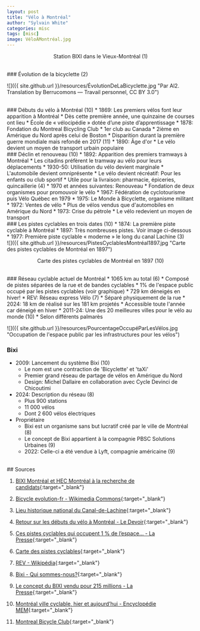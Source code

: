 ```yaml
---
layout: post
title: "Vélo à Montréal"
author: "Sylvain White"
categories: misc
tags: [misc]
image: VéloÀMontréal.jpg
---
```

<p style="text-align: center;">Station BIXI dans le Vieux-Montréal (1)</p>

<br/>
### Évolution de la bicyclette (2)

![]({{ site.github.url }}/resources/ÉvolutionDeLaBicyclette.jpg "Par Al2. Translation by Berrucomons — Travail personnel, CC BY 3.0")

<br/>
### Débuts du vélo à Montréal (10)
* 1869: Les premiers vélos font leur apparition à Montréal
	* Dès cette première année, une quinzaine de courses ont lieu
	* École de « vélocipédie » dotée d’une piste d’apprentissage
* 1878: Fondation du Montreal Bicycling Club
	* 1er club au Canada
	* 2ième en Amérique du Nord après celui de Boston
	* Disparition durant la première guerre mondiale mais refondé en 2017 (11)
* 1890: Âge d'or
	* Le vélo devient un moyen de transport urbain populaire

<br/>
### Déclin et renouveau (10)
* 1892: Apparition des premiers tramways à Montréal
	* Les citadins préfèrent le tramway au vélo pour leurs déplacements
* 1930-50: Utilisation du vélo devient marginale
	* L'automobile devient omniprésente 
	* Le vélo devient récréatif: Pour les enfants ou club sportif
	* Utile pour la livraison: pharmacie, épiceries, quincaillerie (4)
* 1970 et années suivantes: Renouveau
	* Fondation de deux organismes pour promouvoir le vélo
		* 1967: Fédération de cyclotourisme puis Vélo Québec en 1979 
		* 1975: Le Monde à Bicyclette, organisme militant
	* 1972: Ventes de vélo 
		* Plus de vélos vendus que d'automobiles en Amérique du Nord
	* 1973: Crise du pétrole
		* Le vélo redevient un moyen de transport		

<br/>
### Les pistes cyclables en trois dates (10)
* 1874: La première piste cyclable à Montréal
* 1897: Très nombreuses pistes. Voir image ci-dessous
* 1977: Première piste cyclable « moderne » le long du canal Lachine (3)

<br/>
![]({{ site.github.url }}/resources/PistesCyclablesMontréal1897.jpg "Carte des pistes cyclables de Montréal en 1897")
<p style="text-align: center;">Carte des pistes cyclables de Montréal en 1897 (10)</p>

<br/>
### Réseau cyclable actuel de Montréal
* 1065 km au total (6)
	* Composé de pistes séparées de la rue et de bandes cyclables
	* 1% de l'espace public occupé par les pistes cyclables (voir graphique)
	* 729 km déneigés en hiver!
* REV: Réseau express Vélo (7)
	* Séparé physiquement de la rue
	* 2024: 18 km de réalisé sur les 181 km projetés
	* Accessible toute l'année car déneigé en hiver
* 2011-24: Une des 20 meilleures villes pour le vélo au monde (10)
	* Selon différents palmarès

![]({{ site.github.url }}/resources/PourcentageOccupéParLesVélos.jpg "Occupation de l'espace public par les infrastructures pour les vélos")

### Bixi
* 2009: Lancement du système Bixi (10)
	* Le nom est une contraction de 'Bicyclette' et 'taXi'
	* Premier grand réseau de partage de vélos en Amérique du Nord
	* Design: Michel Dallaire en collaboration avec Cycle Devinci de Chicoutimi
* 2024: Description du réseau (8)
	* Plus 900 stations
	* 11 000 vélos
	* Dont 2 600 vélos électriques
* Propriétaire
	* Bixi est un organisme sans but lucratif créé par le ville de Montréal (8)
	* Le concept de Bixi appartient à la compagnie  PBSC Solutions Urbaines (9)
	* 2022: Celle-ci a été vendue à Lyft, compagnie américaine (9)

<br/>
## Sources

1. [BIXI Montréal et HEC Montréal à la recherche de candidats](https://www.quebeccirculaire.org/articles/h/bixi-montreal-et-hec-montreal-a-la-recherche-de-candidats.html){:target="_blank"}

2. [Bicycle evolution-fr - Wikimedia Commons](https://commons.wikimedia.org/w/index.php?curid=3187114){:target="_blank"}

3. [Lieu historique national du Canal-de-Lachine](https://parcs.canada.ca/lhn-nhs/qc/canallachine/activ/sentiers-trails){:target="_blank"}

4. [Retour sur les débuts du vélo à Montréal - Le Devoir](https://www.ledevoir.com/non-classe/521846/retour-sur-les-debuts-du-velo-a-montreal){:target="_blank"}

5. [Ces pistes cyclables qui occupent 1 % de l’espace… - La Presse](https://www.lapresse.ca/dialogue/chroniques/2023-10-18/un-graphique-qui-dit-tout/ces-pistes-cyclables-qui-occupent-1-de-l-espace.php){:target="_blank"}

6. [Carte des pistes cyclables](https://montreal.ca/services/carte-des-pistes-cyclables){:target="_blank"}

7. [REV - Wikipédia](https://fr.wikipedia.org/wiki/R%C3%A9seau_express_v%C3%A9lo_(Montr%C3%A9al)){:target="_blank"}

8. [Bixi - Qui sommes-nous?](https://bixi.com/fr/qui-sommes-nous/){:target="_blank"}

9. [Le concept du BIXI vendu pour 215 millions - La Presse](https://www.lapresse.ca/affaires/entreprises/2022-09-20/le-concept-du-bixi-vendu-pour-215-millions.php){:target="_blank"}

10. [Montréal ville cyclable, hier et aujourd’hui - Encyclopédie MEM](https://ville.montreal.qc.ca/memoiresdesmontrealais/montreal-ville-cyclable-hier-et-aujourdhui){:target="_blank"}

11. [Montreal Bicycle Club](https://www.montrealbicycleclub.com/about.html){:target="_blank"}

